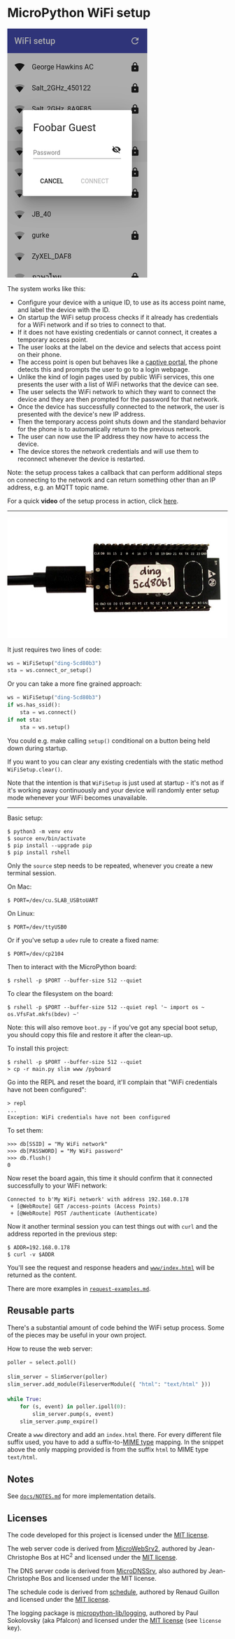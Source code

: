 MicroPython WiFi setup
======================

![screenshot](docs/images/screenshot.png)

The system works like this:

* Configure your device with a unique ID, to use as its access point name, and label the device with the ID.
* On startup the WiFi setup process checks if it already has credentials for a WiFi network and if so tries to connect to that.
* If it does not have existing credentials or cannot connect, it creates a temporary access point.
* The user looks at the label on the device and selects that access point on their phone.
* The access point is open but behaves like a [captive portal](https://en.wikipedia.org/wiki/Captive_portal), the phone detects this and prompts the user to go to a login webpage.
* Unlike the kind of login pages used by public WiFi services, this one presents the user with a list of WiFi networks that the device can see.
* The user selects the WiFi network to which they want to connect the device and they are then prompted for the password for that network.
* Once the device has successfully connected to the network, the user is presented with the device's new IP address.
* Then the temporary access point shuts down and the standard behavior for the phone is to automatically return to the previous network.
* The user can now use the IP address they now have to access the device.
* The device stores the network credentials and will use them to reconnect whenever the device is restarted.

Note: the setup process takes a callback that can perform additional steps on connecting to the network and can return something other than an IP address, e.g. an MQTT topic name.

For a quick **video** of the setup process in action, click [here](https://george-hawkins.github.io/micropython-wifi-setup/).

---

![device](docs/images/labeled-device.jpg)

It just requires two lines of code:

```python
ws = WiFiSetup("ding-5cd80b3")
sta = ws.connect_or_setup()
```

Or you can take a more fine grained approach:

```python
ws = WiFiSetup("ding-5cd80b3")
if ws.has_ssid():
    sta = ws.connect()
if not sta:
    sta = ws.setup()
```

You could e.g. make calling `setup()` conditional on a button being held down during startup.

If you want to you can clear any existing credentials with the static method `WiFiSetup.clear()`.

Note that the intention is that `WiFiSetup` is just used at startup - it's not as if it's working away continuously and your device will randomly enter setup mode whenever your WiFi becomes unavailable.

---

Basic setup:

    $ python3 -m venv env
    $ source env/bin/activate
    $ pip install --upgrade pip
    $ pip install rshell

Only the `source` step needs to be repeated, whenever you create a new terminal session.

On Mac:

    $ PORT=/dev/cu.SLAB_USBtoUART

On Linux:

    $ PORT=/dev/ttyUSB0

Or if you've setup a `udev` rule to create a fixed name:

    $ PORT=/dev/cp2104

Then to interact with the MicroPython board:

    $ rshell -p $PORT --buffer-size 512 --quiet

To clear the filesystem on the board:

    $ rshell -p $PORT --buffer-size 512 --quiet repl '~ import os ~ os.VfsFat.mkfs(bdev) ~'

Note: this will also remove `boot.py` - if you've got any special boot setup, you should copy this file and restore it after the clean-up.

To install this project:

    $ rshell -p $PORT --buffer-size 512 --quiet
    > cp -r main.py slim www /pyboard

Go into the REPL and reset the board, it'll complain that "WiFi credentials have not been configured":

    > repl
    ...
    Exception: WiFi credentials have not been configured

To set them:

    >>> db[SSID] = "My WiFi network"
    >>> db[PASSWORD] = "My WiFi password"
    >>> db.flush()
    0

Now reset the board again, this time it should confirm that it connected successfully to your WiFi network:

    Connected to b'My WiFi network' with address 192.168.0.178
     + [@WebRoute] GET /access-points (Access Points)
     + [@WebRoute] POST /authenticate (Authenticate)

Now it another terminal session you can test things out with `curl` and the address reported in the previous step:

    $ ADDR=192.168.0.178
    $ curl -v $ADDR

You'll see the request and response headers and [`www/index.html`](www/index.html) will be returned as the content.

There are more examples in [`request-examples.md`](request-examples.md).

Reusable parts
--------------

There's a substantial amount of code behind the WiFi setup process. Some of the pieces may be useful in your own project.

How to reuse the web server:

```python
poller = select.poll()

slim_server = SlimServer(poller)
slim_server.add_module(FileserverModule({ "html": "text/html" }))

while True:
    for (s, event) in poller.ipoll(0):
        slim_server.pump(s, event)
    slim_server.pump_expire()
```

Create a `www` directory and add an `index.html` there. For every different file suffix used, you have to add a suffix-to-[MIME type](https://developer.mozilla.org/en-US/docs/Web/HTTP/Basics_of_HTTP/MIME_types/Common_types) mapping. In the snippet above the only mapping provided is from the suffix `html` to MIME type `text/html`.

Notes
-----

See [`docs/NOTES.md`](docs/NOTES.md) for more implementation details.

Licenses
--------

The code developed for this project is licensed under the [MIT license](LICENSE).

The web server code is derived from [MicroWebSrv2](https://github.com/jczic/MicroWebSrv2), authored by Jean-Christophe Bos at HC<sup>2</sup> and licensed under the [MIT license](https://github.com/jczic/MicroWebSrv2/blob/master/LICENSE.md).

The DNS server code is derived from [MicroDNSSrv](https://github.com/jczic/MicroDNSSrv/), also authored by Jean-Christophe Bos and licensed under the MIT license.

The schedule code is derived from [schedule](https://github.com/rguillon/schedule), authored by Renaud Guillon and licensed under the [MIT license](https://github.com/rguillon/schedule/blob/master/LICENSE.txt).

The logging package is [micropython-lib/logging](https://github.com/micropython/micropython-lib/blob/master/logging), authored by Paul Sokolovsky (aka Pfalcon) and licensed under the [MIT license](https://github.com/micropython/micropython-lib/blob/master/logging/setup.py) (see `license` key).
